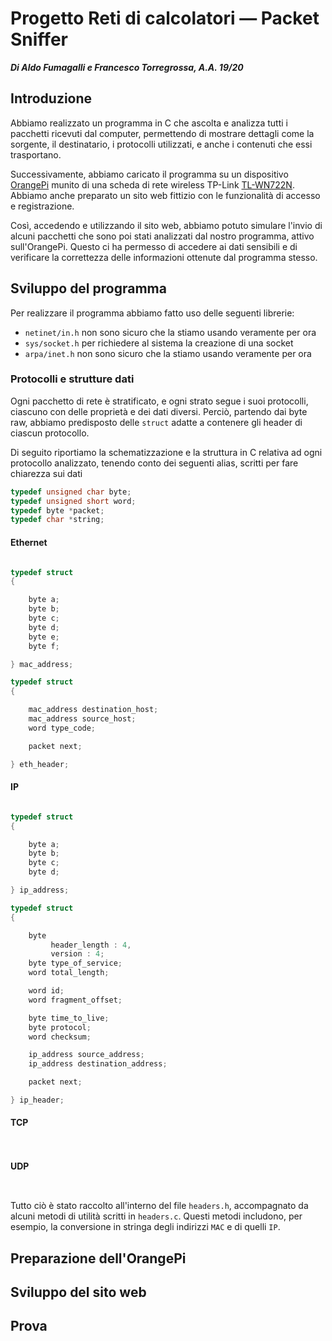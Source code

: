 
# Progetto Reti di calcolatori — Packet Sniffer
_**Di Aldo Fumagalli e Francesco Torregrossa, A.A. 19/20**_


## Introduzione

Abbiamo realizzato un programma in C che ascolta e analizza tutti i pacchetti ricevuti dal computer, permettendo di mostrare dettagli come la sorgente, il destinatario, i protocolli utilizzati, e anche i contenuti che essi trasportano.

Successivamente, abbiamo caricato il programma su un dispositivo [OrangePi](http://www.orangepi.org) munito di una scheda di rete wireless TP-Link [TL-WN722N](https://www.tp-link.com/it/home-networking/adapter/tl-wn722n/). Abbiamo anche preparato un sito web fittizio con le funzionalità di accesso e registrazione.

Così, accedendo e utilizzando il sito web, abbiamo potuto simulare l'invio di alcuni pacchetti che sono poi stati analizzati dal nostro programma, attivo sull'OrangePi. Questo ci ha permesso di accedere ai dati sensibili e di verificare la correttezza delle informazioni ottenute dal programma stesso.


## Sviluppo del programma

Per realizzare il programma abbiamo fatto uso delle seguenti librerie:

- `netinet/in.h` non sono sicuro che la stiamo usando veramente per ora
- `sys/socket.h` per richiedere al sistema la creazione di una socket
- `arpa/inet.h` non sono sicuro che la stiamo usando veramente per ora

### Protocolli e strutture dati

Ogni pacchetto di rete è stratificato, e ogni strato segue i suoi protocolli, ciascuno con delle proprietà e dei dati diversi. Perciò, partendo dai byte raw, abbiamo predisposto delle `struct` adatte a contenere gli header di ciascun protocollo.

Di seguito riportiamo la schematizzazione e la struttura in C relativa ad ogni protocollo analizzato, tenendo conto dei seguenti alias, scritti per fare chiarezza sui dati 
```c
typedef unsigned char byte;
typedef unsigned short word;
typedef byte *packet;
typedef char *string;
```

#### Ethernet
```
```

```c
typedef struct
{

    byte a;
    byte b;
    byte c;
    byte d;
    byte e;
    byte f;

} mac_address;

typedef struct
{

    mac_address destination_host;
    mac_address source_host;
    word type_code;

    packet next;

} eth_header;
```

#### IP
```
```

```c
typedef struct
{

    byte a;
    byte b;
    byte c;
    byte d;

} ip_address;

typedef struct
{

    byte
         header_length : 4,
         version : 4;
    byte type_of_service;
    word total_length;

    word id;
    word fragment_offset;

    byte time_to_live;
    byte protocol;
    word checksum;

    ip_address source_address;
    ip_address destination_address;

    packet next;

} ip_header;
```

#### TCP
```
```

```c
```

#### UDP
```
```

```c
```

Tutto ciò è stato raccolto all'interno del file `headers.h`, accompagnato da alcuni metodi di utilità scritti in `headers.c`. Questi metodi includono, per esempio, la conversione in stringa degli indirizzi `MAC` e di quelli `IP`.


## Preparazione dell'OrangePi


## Sviluppo del sito web


## Prova
